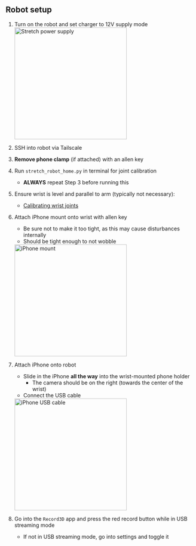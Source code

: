 ## Robot setup
1. Turn on the robot and set charger to 12V supply mode  
   <img src="images/stretch_power_supply.png" alt="Stretch power supply" width="300"/>

2. SSH into robot via Tailscale  
3. **Remove phone clamp** (if attached) with an allen key  
4. Run `stretch_robot_home.py` in terminal for joint calibration  
    - **ALWAYS** repeat Step 3 before running this  
5. Ensure wrist is level and parallel to arm (typically not necessary):  
    - <a href="https://forum.hello-robot.com/t/calibrating-zeros-for-the-dex-wrist-roll-pitch-yaw-joints/768">Calibrating wrist joints</a>

6. Attach iPhone mount onto wrist with allen key  
    - Be sure not to make it too tight, as this may cause disturbances internally  
    - Should be tight enough to not wobble  
   <img src="images/stretch_iphone_mount.png" alt="iPhone mount" width="300"/>

7. Attach iPhone onto robot  
    - Slide in the iPhone **all the way** into the wrist-mounted phone holder  
        - The camera should be on the right (towards the center of the wrist)  
    - Connect the USB cable  
   <img src="images/stretch_iphone_usb.png" alt="iPhone USB cable" width="300"/>

8. Go into the `Record3D` app and press the red record button while in USB streaming mode  
    - If not in USB streaming mode, go into settings and toggle it